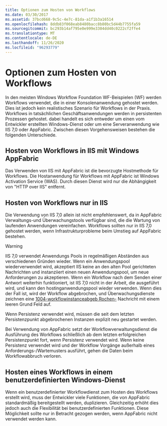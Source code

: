 ```yaml
---
title: Optionen zum Hosten von Workflows
ms.date: 03/30/2017
ms.assetid: 37bcd668-9c5c-4e7c-81da-a1f1b3a16514
ms.openlocfilehash: 8ddb83f068eab8480bacc8b80bc5d44b7755fa59
ms.sourcegitcommit: bc293b14af795e0e999e3304dd40c0222cf2ffe4
ms.translationtype: MT
ms.contentlocale: de-DE
ms.lasthandoff: 11/26/2020
ms.locfileid: "96293779"
---
```

# <a name="workflow-hosting-options"></a>Optionen zum Hosten von Workflows

In den meisten Windows Workflow Foundation WF-Beispielen (WF) werden Workflows verwendet, die in einer Konsolenanwendung gehostet werden. Dies ist jedoch kein realistisches Szenario für Workflows in der Praxis. Workflows in tatsächlichen Geschäftsanwendungen werden in persistenten Prozessen gehostet. dabei handelt es sich entweder um einen vom Entwickler erstellten Windows-Dienst oder um eine Serveranwendung wie IIS 7,0 oder AppFabric. Zwischen diesen Vorgehensweisen bestehen die folgenden Unterschiede.

## <a name="hosting-workflows-in-iis-with-windows-appfabric"></a>Hosten von Workflows in IIS mit Windows AppFabric

Das Verwenden von IIS mit AppFabric ist die bevorzugte Hostmethode für Workflows. Die Hostanwendung für Workflows mit AppFabric ist Windows Activation Service (WAS). Durch diesen Dienst wird nur die Abhängigkeit von "HTTP over IIS" entfernt.

## <a name="hosting-workflows-in-iis-alone"></a>Hosten von Workflows nur in IIS

Die Verwendung von IIS 7,0 allein ist nicht empfehlenswert, da in AppFabric Verwaltungs-und Überwachungstools verfügbar sind, die die Wartung von laufenden Anwendungen vereinfachen. Workflows sollten nur in IIS 7,0 gehostet werden, wenn Infrastrukturprobleme beim Umstieg auf AppFabric bestehen.

> [!WARNING]
> IIS 7,0 verwendet Anwendungs Pools in regelmäßigen Abständen aus verschiedenen Gründen wieder. Wenn ein Anwendungspool wiederverwendet wird, akzeptiert IIS keine an den alten Pool gerichteten Nachrichten und instanziiert einen neuen Anwendungspool, um neue Anforderungen zu akzeptieren. Wenn ein Workflow nach dem Senden einer Antwort weiterhin funktioniert, ist IIS 7,0 nicht in der Arbeit, die ausgeführt wird, und kann den hostinganwendungspool wieder verwenden. Wenn dies der Fall ist, wird der Workflow abgebrochen, und Überwachungsdienste zeichnen eine [1004-workflowinstanceabgeb Rochen-](1004-workflowinstanceaborted.md) Nachricht mit einem leeren Grund Feld auf.
>
> Wenn Persistenz verwendet wird, müssen die seit dem letzten Persistenzpunkt abgebrochenen Instanzen explizit neu gestartet werden.
>
> Bei Verwendung von AppFabric setzt der Workflowverwaltungsdienst die Ausführung des Workflows schließlich ab dem letzten erfolgreichen Persistenzpunkt fort, wenn Persistenz verwendet wird. Wenn keine Persistenz verwendet wird und der Workflow Vorgänge außerhalb eines Anforderungs-/Wartemusters ausführt, gehen die Daten beim Workflowabbruch verloren.

## <a name="hosting-a-workflow-in-a-custom-windows-service"></a>Hosten eines Workflows in einem benutzerdefinierten Windows-Dienst

Wenn ein benutzerdefinierter Workflowdienst zum Hosten des Workflows erstellt wird, muss der Entwickler viele Funktionen, die von AppFabric standardmäßig bereitgestellt werden, duplizieren. Gleichzeitig erhöht dies jedoch auch die Flexibilität bei benutzerdefinierten Funktionen. Diese Möglichkeit sollte nur in Betracht gezogen werden, wenn AppFabric nicht verwendet werden kann.
